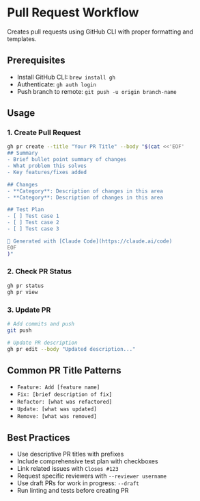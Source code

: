# Pull Request Workflow

Creates pull requests using GitHub CLI with proper formatting and templates.

## Prerequisites

- Install GitHub CLI: `brew install gh`
- Authenticate: `gh auth login`
- Push branch to remote: `git push -u origin branch-name`

## Usage

### 1. Create Pull Request

```bash
gh pr create --title "Your PR Title" --body "$(cat <<'EOF'
## Summary
- Brief bullet point summary of changes
- What problem this solves
- Key features/fixes added

## Changes
- **Category**: Description of changes in this area
- **Category**: Description of changes in this area

## Test Plan
- [ ] Test case 1
- [ ] Test case 2
- [ ] Test case 3

🤖 Generated with [Claude Code](https://claude.ai/code)
EOF
)"
```

### 2. Check PR Status

```bash
gh pr status
gh pr view
```

### 3. Update PR

```bash
# Add commits and push
git push

# Update PR description
gh pr edit --body "Updated description..."
```

## Common PR Title Patterns

- `Feature: Add [feature name]`
- `Fix: [brief description of fix]`
- `Refactor: [what was refactored]`
- `Update: [what was updated]`
- `Remove: [what was removed]`

## Best Practices

- Use descriptive PR titles with prefixes
- Include comprehensive test plan with checkboxes
- Link related issues with `Closes #123`
- Request specific reviewers with `--reviewer username`
- Use draft PRs for work in progress: `--draft`
- Run linting and tests before creating PR